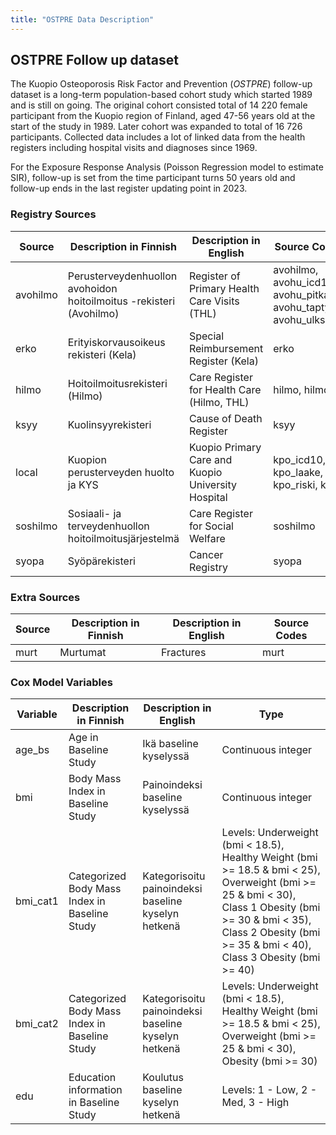 ```yaml
---
title: "OSTPRE Data Description"
---
```


## OSTPRE Follow up dataset

The Kuopio Osteoporosis Risk Factor and Prevention (*OSTPRE*) follow-up dataset is a long-term population-based cohort study which started 1989 and is still on going. The original cohort consisted total of 14 220 female participant from the Kuopio region of Finland, aged 47-56 years old at the start of the study in 1989. Later cohort was expanded to total of 16 726 participants. Collected data includes a lot of linked data from the health registers including hospital visits and diagnoses since 1969. 

For the Exposure Response Analysis (Poisson Regression model to estimate SIR), follow-up is set from the time participant turns 50 years old and follow-up ends in the last register updating point in 2023.

### Registry Sources

| Source   | Description in Finnish                                             | Description in English                              | Source Codes                                                      | 
|----------|--------------------------------------------------------------------|-----------------------------------------------------|-------------------------------------------------------------------|
| avohilmo | Perusterveydenhuollon avohoidon hoitoilmoitus -rekisteri (Avohilmo)| Register of Primary Health Care Visits (THL)        | avohilmo, avohu_icd10, avohu_pitkadg, avohu_taptyyp, avohu_ulksyy | 
| erko     | Erityiskorvausoikeus rekisteri (Kela)                              | Special Reimbursement Register (Kela)               | erko |
| hilmo    | Hoitoilmoitusrekisteri (Hilmo)                                     | Care Register for Health Care (Hilmo, THL)          | hilmo, hilmou |
| ksyy     | Kuolinsyyrekisteri                                                 | Cause of Death Register                             | ksyy |
| local    | Kuopion perusterveyden huolto ja KYS                               | Kuopio Primary Care and Kuopio University Hospital  | kpo_icd10, kpo_laake, kpo_riski, kys |
| soshilmo | Sosiaali- ja terveydenhuollon hoitoilmoitusjärjestelmä             | Care Register for Social Welfare                    | soshilmo             | 
| syopa    | Syöpärekisteri                                                     | Cancer Registry                                     | syopa |

### Extra Sources

| Source   | Description in Finnish                                             | Description in English                              | Source Codes                                                      | 
|----------|--------------------------------------------------------------------|-----------------------------------------------------|-------------------------------------------------------------------|
| murt     | Murtumat                                                           | Fractures                                           | murt |


### Cox Model Variables

| Variable   | Description in Finnish                          | Description in English                              | Type                                                     | 
|------------|-------------------------------------------------|-----------------------------------------------------|----------------------------------------------------------|
| age_bs     | Age in Baseline Study                           | Ikä baseline kyselyssä                              | Continuous integer |
| bmi        | Body Mass Index in Baseline Study               | Painoindeksi baseline kyselyssä                | Continuous integer |
| bmi_cat1   | Categorized Body Mass Index in Baseline Study   | Kategorisoitu painoindeksi baseline kyselyn hetkenä | Levels: Underweight (bmi < 18.5), Healthy Weight (bmi >= 18.5 & bmi < 25), Overweight (bmi >= 25 & bmi < 30), Class 1 Obesity (bmi >= 30 & bmi < 35), Class 2 Obesity (bmi >= 35 & bmi < 40), Class 3 Obesity (bmi >= 40)   |
| bmi_cat2   | Categorized Body Mass Index in Baseline Study   | Kategorisoitu painoindeksi baseline kyselyn hetkenä | Levels: Underweight (bmi < 18.5), Healthy Weight (bmi >= 18.5 & bmi < 25), Overweight (bmi >= 25 & bmi < 30), Obesity (bmi >= 30)  |
| edu        | Education information in Baseline Study         | Koulutus baseline kyselyn hetkenä                   | Levels: 1 - Low, 2 - Med, 3 - High  |



